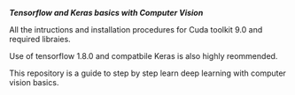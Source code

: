 ***Tensorflow and Keras basics with Computer Vision*** 

All the intructions and installation procedures for Cuda toolkit 9.0 and required libraies.

Use of tensorflow 1.8.0 and compatbile Keras is also highly reommended.

 This repository is a guide to step by step learn deep learning with computer vision basics.
